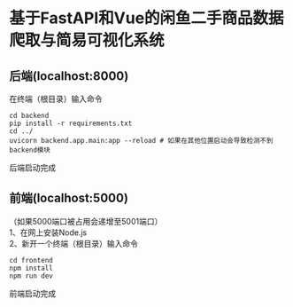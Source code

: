 # 基于FastAPI和Vue的闲鱼二手商品数据爬取与简易可视化系统
## 后端(localhost:8000)
在终端（根目录）输入命令
```
cd backend
pip install -r requirements.txt
cd ../
uvicorn backend.app.main:app --reload # 如果在其他位置启动会导致检测不到backend模块
```
后端启动完成
## 前端(localhost:5000)
（如果5000端口被占用会递增至5001端口）\
1、在网上安装Node.js\
2、新开一个终端（根目录）输入命令
```
cd frontend
npm install
npm run dev
```
前端启动完成
